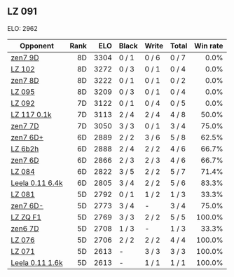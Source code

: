 ## LZ 091 ##

ELO: 2962

Opponent | Rank | ELO | Black | Write | Total | Win rate
---------|-----:|----:|-------|-------|-------|-------:
[zen7 9D](zen7%209D.md) | 8D | 3304 | 0 / 1 | 0 / 6 | 0 / 7 | 0.0%
[LZ 102](LZ%20102.md) | 8D | 3272 | 0 / 3 | 0 / 1 | 0 / 4 | 0.0%
[zen7 8D](zen7%208D.md) | 8D | 3222 | 0 / 1 | 0 / 1 | 0 / 2 | 0.0%
[LZ 095](LZ%20095.md) | 8D | 3209 | 0 / 3 | 0 / 1 | 0 / 4 | 0.0%
[LZ 092](LZ%20092.md) | 7D | 3122 | 0 / 1 | 0 / 4 | 0 / 5 | 0.0%
[LZ 117 0.1k](LZ%20117%200.1k.md) | 7D | 3113 | 2 / 4 | 2 / 4 | 4 / 8 | 50.0%
[zen7 7D](zen7%207D.md) | 7D | 3050 | 3 / 3 | 0 / 1 | 3 / 4 | 75.0%
[zen7 6D+](zen7%206D+.md) | 6D | 2889 | 2 / 2 | 3 / 6 | 5 / 8 | 62.5%
[LZ 6b2h](LZ%206b2h.md) | 6D | 2888 | 2 / 4 | 2 / 2 | 4 / 6 | 66.7%
[zen7 6D](zen7%206D.md) | 6D | 2866 | 2 / 3 | 2 / 3 | 4 / 6 | 66.7%
[LZ 084](LZ%20084.md) | 6D | 2822 | 3 / 5 | 2 / 2 | 5 / 7 | 71.4%
[Leela 0.11 6.4k](Leela%200.11%206.4k.md) | 6D | 2805 | 3 / 4 | 2 / 2 | 5 / 6 | 83.3%
[LZ 081](LZ%20081.md) | 5D | 2792 | 0 / 1 | 1 / 2 | 1 / 3 | 33.3%
[zen7 6D-](zen7%206D-.md) | 5D | 2773 | 3 / 4 | - | 3 / 4 | 75.0%
[LZ ZQ F1](LZ%20ZQ%20F1.md) | 5D | 2769 | 3 / 3 | 2 / 2 | 5 / 5 | 100.0%
[zen6 7D](zen6%207D.md) | 5D | 2708 | 1 / 3 | - | 1 / 3 | 33.3%
[LZ 076](LZ%20076.md) | 5D | 2706 | 2 / 2 | 2 / 2 | 4 / 4 | 100.0%
[LZ 071](LZ%20071.md) | 5D | 2613 | - | 3 / 3 | 3 / 3 | 100.0%
[Leela 0.11 1.6k](Leela%200.11%201.6k.md) | 5D | 2613 | - | 1 / 1 | 1 / 1 | 100.0%
